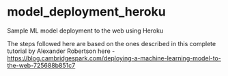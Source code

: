 # model_deployment_heroku
Sample ML model deployment to the web using Heroku

 
The steps followed here are based on the ones described in this complete tutorial by Alexander Robertson here - https://blog.cambridgespark.com/deploying-a-machine-learning-model-to-the-web-725688b851c7
